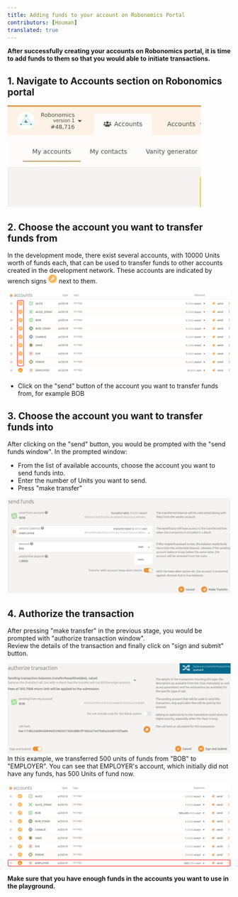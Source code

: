 ```yaml
---
title: Adding funds to your account on Robonomics Portal
contributors: [Houman]
translated: true
---
```


**After successfully creating your accounts on Robonomics portal, it is time to add funds to them so that you would able to initiate transactions.**

## 1. Navigate to Accounts section on Robonomics portal 

![Accounts](../images/creating-an-account/portal-top-left.jpg "Accounts")

## 2. Choose the account you want to transfer funds from

In the development mode, there exist several accounts, with 10000 Units worth of funds each, that can be used to transfer funds to other accounts created in the development network. These accounts are indicated by wrench signs <img alt="wrench sign" src="../images/adding-funds/wrench.png" width="20" /> next to them.

![Accounts-for-sending](../images/adding-funds/accounts-for-sending.svg "Accounts-for-sending")

- Click on the "send" button of the account you want to transfer funds from, for example BOB

## 3. Choose the account you want to transfer funds into
After clicking on the "send" button, you would be prompted with the "send funds window". In the prompted window:

- From the list of available accounts, choose the account you want to send funds into.
- Enter the number of Units you want to send.
- Press "make transfer"

![Transfer-Funds](../images/adding-funds/send-funds.png "Transfer-Funds")

## 4. Authorize the transaction

After pressing "make transfer" in the previous stage, you would be prompted with "authorize transaction window".<br/>
Review the details of the transaction and finally click on "sign and submit" button.

![sign-transaction](../images/adding-funds/sign-transaction.png "sign-transaction")
In this example, we transferred 500 units of funds from "BOB" to "EMPLOYER". You can see that EMPLOYER's account, which initially did not have any funds, has 500 Units of fund now.

![funds-added](../images/adding-funds/funds-added.svg "funds-added")

**Make sure that you have enough funds in the accounts you want to use in the playground.**